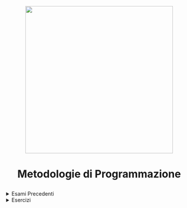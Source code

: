 <div align="center">
  <img src="https://logos-world.net/wp-content/uploads/2022/07/Java-Symbol.png"
  width=400> </img>
</div>

# <p align="center"> Metodologie di Programmazione </p>

<details closed>

<summary> Esami Precedenti </summary>

</details>

<details closed>

<summary> Esercizi </summary>

- <details closed>

    <summary> Esercizi Capitolo 2</summary>

    </details>

- <details closed>

    <summary> Esercizi Capitolo 3</summary>

    - [Esercizio 1](https://github.com/FedVlogger17/Uni-Notes/tree/main/Primo%20Anno/Secondo%20Semestre/Metodologie%20di%20Programmazione/Esercizi/Esercizi%20Capitolo%203/Esercizio_1)

    - [Esercizio 2](https://github.com/FedVlogger17/Uni-Notes/tree/main/Primo%20Anno/Secondo%20Semestre/Metodologie%20di%20Programmazione/Esercizi/Esercizi%20Capitolo%203/Esercizio_2)

    - [Esercizio 3](https://github.com/FedVlogger17/Uni-Notes/tree/main/Primo%20Anno/Secondo%20Semestre/Metodologie%20di%20Programmazione/Esercizi/Esercizi%20Capitolo%203/Esercizio_3)

    - [Esercizio 4](https://github.com/FedVlogger17/Uni-Notes/tree/main/Primo%20Anno/Secondo%20Semestre/Metodologie%20di%20Programmazione/Esercizi/Esercizi%20Capitolo%203/Esercizio_4)

    - [Esercizio 5](https://github.com/FedVlogger17/Uni-Notes/tree/main/Primo%20Anno/Secondo%20Semestre/Metodologie%20di%20Programmazione/Esercizi/Esercizi%20Capitolo%203/Esercizio_5)

    - [Esercizio 6](https://github.com/FedVlogger17/Uni-Notes/tree/main/Primo%20Anno/Secondo%20Semestre/Metodologie%20di%20Programmazione/Esercizi/Esercizi%20Capitolo%203/Esercizio_6)

    - [Esercizio 7](https://github.com/FedVlogger17/Uni-Notes/tree/main/Primo%20Anno/Secondo%20Semestre/Metodologie%20di%20Programmazione/Esercizi/Esercizi%20Capitolo%203/Esercizio_7)

    - [Esercizio 8](https://github.com/FedVlogger17/Uni-Notes/tree/main/Primo%20Anno/Secondo%20Semestre/Metodologie%20di%20Programmazione/Esercizi/Esercizi%20Capitolo%203/Esercizio_8)

    - [Esercizio 9](https://github.com/FedVlogger17/Uni-Notes/tree/main/Primo%20Anno/Secondo%20Semestre/Metodologie%20di%20Programmazione/Esercizi/Esercizi%20Capitolo%203/Esercizio_9)

    - [Esercizio 10](https://github.com/FedVlogger17/Uni-Notes/tree/main/Primo%20Anno/Secondo%20Semestre/Metodologie%20di%20Programmazione/Esercizi/Esercizi%20Capitolo%203/Esercizio_10)

    - [Esercizio 11](https://github.com/FedVlogger17/Uni-Notes/tree/main/Primo%20Anno/Secondo%20Semestre/Metodologie%20di%20Programmazione/Esercizi/Esercizi%20Capitolo%203/Esercizio_11)

    - [Esercizio 12](https://github.com/FedVlogger17/Uni-Notes/tree/main/Primo%20Anno/Secondo%20Semestre/Metodologie%20di%20Programmazione/Esercizi/Esercizi%20Capitolo%203/Esercizio_12)

    - [Esercizio 13](https://github.com/FedVlogger17/Uni-Notes/tree/main/Primo%20Anno/Secondo%20Semestre/Metodologie%20di%20Programmazione/Esercizi/Esercizi%20Capitolo%203/Esercizio_13)

    - [Esercizio 14](https://github.com/FedVlogger17/Uni-Notes/tree/main/Primo%20Anno/Secondo%20Semestre/Metodologie%20di%20Programmazione/Esercizi/Esercizi%20Capitolo%203/Esercizio_14)

    - [Esercizio 15](https://github.com/FedVlogger17/Uni-Notes/tree/main/Primo%20Anno/Secondo%20Semestre/Metodologie%20di%20Programmazione/Esercizi/Esercizi%20Capitolo%203/Esercizio_15)

    - [Esercizio 16](https://github.com/FedVlogger17/Uni-Notes/tree/main/Primo%20Anno/Secondo%20Semestre/Metodologie%20di%20Programmazione/Esercizi/Esercizi%20Capitolo%203/Esercizio_16)

    - [Esercizio 17](https://github.com/FedVlogger17/Uni-Notes/tree/main/Primo%20Anno/Secondo%20Semestre/Metodologie%20di%20Programmazione/Esercizi/Esercizi%20Capitolo%203/Esercizio_17)

    - [Esercizio 18](https://github.com/FedVlogger17/Uni-Notes/tree/main/Primo%20Anno/Secondo%20Semestre/Metodologie%20di%20Programmazione/Esercizi/Esercizi%20Capitolo%203/Esercizio_18)

    - [Esercizio 19](https://github.com/FedVlogger17/Uni-Notes/tree/main/Primo%20Anno/Secondo%20Semestre/Metodologie%20di%20Programmazione/Esercizi/Esercizi%20Capitolo%203/Esercizio_19)

    - [Esercizio 20](https://github.com/FedVlogger17/Uni-Notes/tree/main/Primo%20Anno/Secondo%20Semestre/Metodologie%20di%20Programmazione/Esercizi/Esercizi%20Capitolo%203/Esercizio_20)

    </details>

</details>